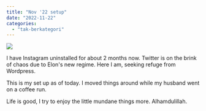 ```yaml
---
title: "Nov '22 setup"
date: "2022-11-22"
categories: 
  - "tak-berkategori"
---
```


![](https://deeperconvs.files.wordpress.com/2022/11/hygrometer-thermometer.png?w=768)

I have Instagram uninstalled for about 2 months now. Twitter is on the brink of chaos due to Elon's new regime. Here I am, seeking refuge from Wordpress.

This is my set up as of today. I moved things around while my husband went on a coffee run.

Life is good, I try to enjoy the little mundane things more. Alhamdulillah.
